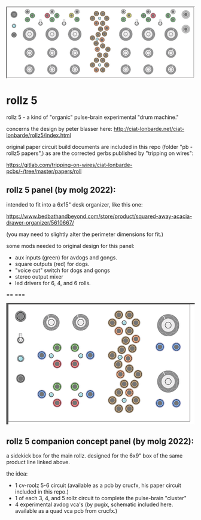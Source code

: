 ![rollz 5 panel concept](https://raw.githubusercontent.com/zirroneous/ciat-lonbarde-diy/main/rollz%205/rollz5%20panel%20v0.1.png)

# rollz 5

rollz 5 - a kind of "organic" pulse-brain experimental "drum machine."
 
 concerns the design by peter blasser here:
 http://ciat-lonbarde.net/ciat-lonbarde/rollz5/index.html
 
 original paper circuit build documents are included in this repo (folder "pb - rollz5 papers",) 
 as are the corrected gerbs published by "tripping on wires":
 
 https://gitlab.com/tripping-on-wires/ciat-lonbarde-pcbs/-/tree/master/papers/roll
 
 ## rollz 5 panel (by molg 2022):
 
 intended to fit into a 6x15" desk organizer, like this one:
 
 https://www.bedbathandbeyond.com/store/product/squared-away-acacia-drawer-organizer/5610667/
 
 (you may need to slightly alter the perimeter dimensions for fit.)
 
 some mods needed to original design for this panel: 
  - aux inputs (green) for avdogs and gongs.
  - square outputs (red) for dogs.
  - "voice cut" switch for dogs and gongs
  - stereo output mixer
  - led drivers for 6, 4, and 6 rolls. 

== ===

![rollz 5 companion concept panel](https://raw.githubusercontent.com/zirroneous/ciat-lonbarde-diy/main/rollz%205/rollz5%20companion.png)

 ## rollz 5 companion concept panel (by molg 2022): 
 
 a sidekick box for the main rollz. designed for the 6x9" box of the same product line linked above.
 
 the idea: 
  - 1 cv-roolz 5-6 circuit (available as a pcb by crucfx, his paper circuit included in this repo.)
  - 1 of each 3, 4, and 5 rollz circuit to complete the pulse-brain "cluster"
  - 4 experimental avdog vca's (by pugix, schematic included here. available as a quad vca pcb from crucfx.)
